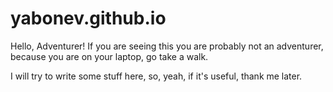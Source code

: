 # yabonev.github.io
Hello, Adventurer! If you are seeing this you are probably not an adventurer, because you are on your laptop, go take a walk.

I will try to write some stuff here, so, yeah, if it's useful, thank me later.
